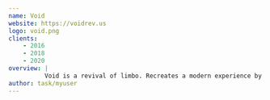 ```yaml
---
name: Void
website: https://voidrev.us
logo: void.png
clients:
    - 2016
    - 2018
    - 2020
overview: |
          Void is a revival of limbo. Recreates a modern experience by having a 2018-esque website with newer clients.
author: task/myuser
---
```

